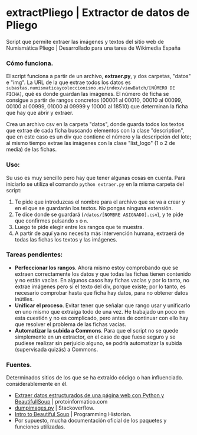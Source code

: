 # extractPliego | Extractor de datos de Pliego
Script que permite extraer las imágenes y textos del sitio web de Numismática Pliego | Desarrollado para una tarea de Wikimedia España

### Cómo funciona.
El script funciona a partir de un archivo, **extraer.py**, y dos carpetas, "datos" e "img". La URL de la que extrae todos los datos es `subastas.numismaticaycoleccionismo.es/index/viewBatch/[NÚMERO DE FICHA]`, qué es donde guardan las imágenes. El número de ficha se consigue a partir de rangos concretos (00001 al 00010, 00010 al 00099, 00100 al 00999, 01000 al 09999 y 10000 al 18510) que determinan la ficha que hay que abrir y extraer.

Crea un archivo csv en la carpeta "datos", donde guarda todos los textos que extrae de cada ficha buscando elementos con la clase "description", que en este caso es un div que contiene el número y la descripción del lote; al mismo tiempo extrae las imágenes con la clase "list_logo" (1 o 2 de media) de las fichas.

### Uso:
Su uso es muy sencillo pero hay que tener algunas cosas en cuenta. Para iniciarlo se utiliza el comando `python extraer.py` en la misma carpeta del script:
1. Te pide que introduzcas el nombre para el archivo que se va a crear y en el que se guardarán los textos. No pongas ninguna extensión.
2. Te dice donde se guardará (`/datos/[NOMBRE ASIGNADO].csv`), y te pide que confirmes pulsando `s` o `n`.
3. Luego te pide elegir entre los rangos que te muestra.
4. A partir de aquí ya no necesita más intervención humana, extraerá de todas las fichas los textos y las imágenes.

### Tareas pendientes:
- **Perfeccionar los rangos**. Ahora mismo estoy comprobando que se extraen correctamente los datos y que todas las fichas tienen contenido y no están vacías. En algunos casos hay fichas vacías y por lo tanto, no extrae imágenes pero si el texto del div, porque existe; por lo tanto, es necesario comprobar hasta que ficha hay datos, para no obtener datos inútiles.
- **Unificar el proceso**. Evitar tener que señalar que rango usar y unificarlo en uno mismo que extraiga todo de una vez. He trabajado un poco en esta cuestión y no es complicado, pero antes de continuar con ello hay que resolver el problema de las fichas vacías.
- **Automatizar la subida a Commons**. Para que el script no se quede simplemente en un extractor, en el caso de que fuese seguro y se pudiese realizar sin perjuicio alguno, se podría automatizar la subida (supervisada quizás) a Commons.

### Fuentes.
Determinados sitios de los que se ha extraído código o han influenciado.
considerablemente en él.
- [Extraer datos estructurados de una página web con Python y BeautifullSoup](http://bit.ly/1ZpK4Ek) | protoinformatico.com
- [dumpimages.py](http://bit.ly/1VGtBg7) | Stackoverflow.
- [Intro to Beautiful Soup](http://bit.ly/25G3AA7) | Programming Historian.
- Por supuesto, mucha documentación oficial de los paquetes y funciones utilizadas.
